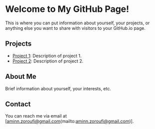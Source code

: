 # Welcome to My GitHub Page!

This is where you can put information about yourself, your projects, or anything else you want to share with visitors to your GitHub.io page.

## Projects

- [Project 1](link_to_project_1): Description of project 1.
- [Project 2](link_to_project_2): Description of project 2.

## About Me

Brief information about yourself, your interests, etc.

## Contact

You can reach me via email at [aminn.zoroufi@gmail.com(mailto:aminn.zoroufi@gmail.com)].
